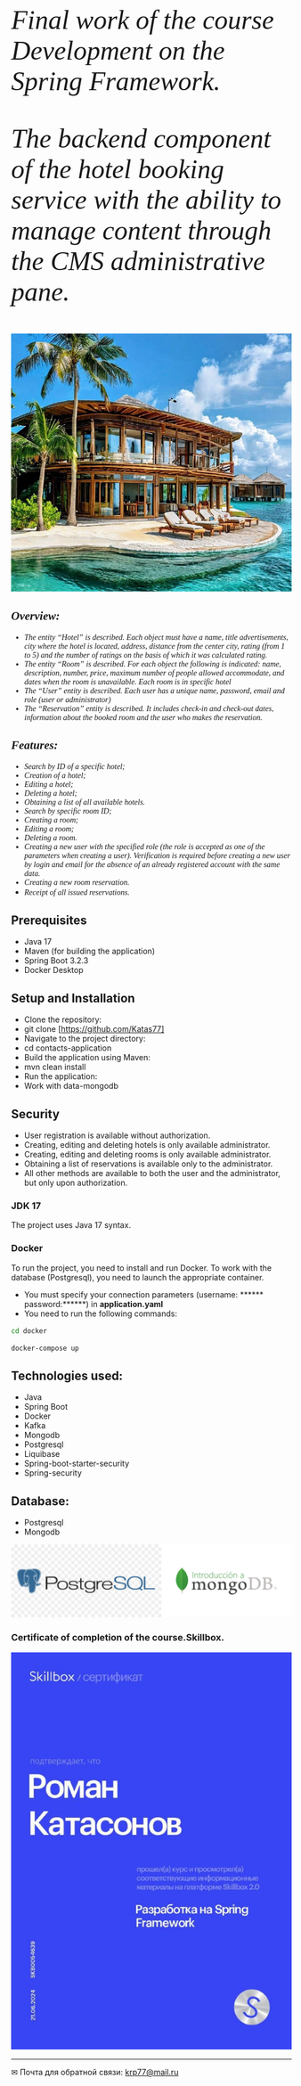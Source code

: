 <font size=25  face="italic"><em>
 Final work of the course Development on the Spring Framework.

The backend component of the hotel booking service with the ability to manage content through the CMS administrative pane. 

</em></font>

![image](./image/6.jpg )

<font  face="italic"><em>
## Overview:
- The entity “Hotel” is described. Each object must have a name, title
  advertisements, city where the hotel is located, address, distance from the center
  city, rating (from 1 to 5) and the number of ratings on the basis of which it was calculated
  rating.
- The entity “Room” is described. For each object the following is indicated: name,
  description, number, price, maximum number of people allowed
  accommodate, and dates when the room is unavailable. Each room is in
  specific hotel
- The “User” entity is described. Each user has a unique name,
  password, email and role (user or administrator)
- The “Reservation” entity is described. It includes check-in and check-out dates,
  information about the booked room and the user who makes the reservation.



## Features:
- Search by ID of a specific hotel;
- Creation of a hotel;
- Editing a hotel;
- Deleting a hotel;
- Obtaining a list of all available hotels.
- Search by specific room ID;
- Creating a room;
- Editing a room;
- Deleting a room.
- Creating a new user with the specified role (the role is accepted as one of the parameters when creating a user). Verification is required before creating a new user by login and email for the absence of an already registered account with the same data.
- Creating a new room reservation.
- Receipt of all issued reservations.
  </em></font>

## Prerequisites
- Java 17
- Maven (for building the application)
- Spring Boot 3.2.3
- Docker Desktop

## Setup and Installation
- Clone the repository:
- git clone [https://github.com/Katas77]
- Navigate to the project directory:
- cd contacts-application
- Build the application using Maven:
- mvn clean install
- Run the application:
- Work with data-mongodb


## Security
- User registration is available without authorization.
- Creating, editing and deleting hotels is only available administrator.
- Creating, editing and deleting rooms is only available administrator.
- Obtaining a list of reservations is available only to the administrator.
- All other methods are available to both the user and the administrator, but only upon authorization.


### JDK 17
The project uses Java 17 syntax.

### Docker
To run the project, you need to install and run Docker. To work with the database (Postgresql), you need to launch the appropriate container.
- You must specify your connection parameters (username: ****** password:******) in **application.yaml**
- You need to run the following commands:

```bash
cd docker
```
```bash
docker-compose up
```
## Technologies used:

- Java
- Spring Boot
- Docker
- Kafka
- Mongodb
- Postgresql
- Liquibase
- Spring-boot-starter-security
- Spring-security

## Database:
- Postgresql
- Mongodb




![image](./image/5.png )

### Certificate of completion of the course.Skillbox.

![image](./image/8.jpg )


____
✉ Почта для обратной связи:
<a href="">krp77@mail.ru</a>
